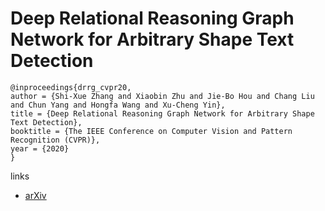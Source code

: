 # Deep Relational Reasoning Graph Network for Arbitrary Shape Text Detection

```
@inproceedings{drrg_cvpr20,
author = {Shi-Xue Zhang and Xiaobin Zhu and Jie-Bo Hou and Chang Liu and Chun Yang and Hongfa Wang and Xu-Cheng Yin},
title = {Deep Relational Reasoning Graph Network for Arbitrary Shape Text Detection},
booktitle = {The IEEE Conference on Computer Vision and Pattern Recognition (CVPR)},
year = {2020}
}
```

links
- [arXiv](https://arxiv.org/abs/2003.07493)
